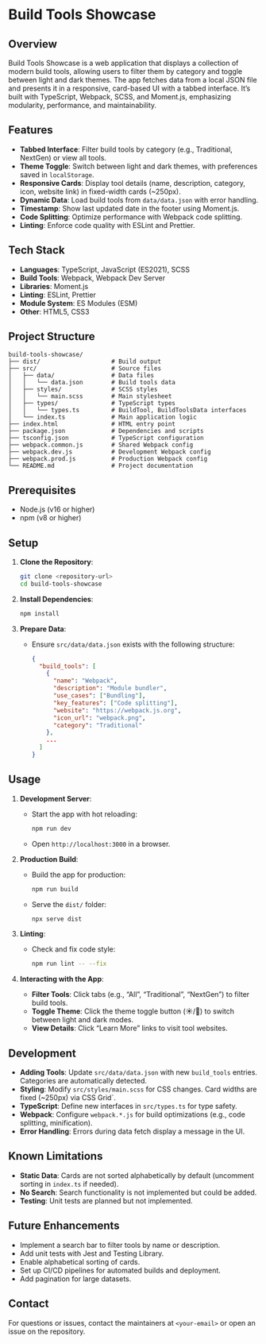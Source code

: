 # Build Tools Showcase

## Overview

Build Tools Showcase is a web application that displays a collection of modern build tools, allowing users to filter them by category and toggle between light and dark themes. The app fetches data from a local JSON file and presents it in a responsive, card-based UI with a tabbed interface. It’s built with TypeScript, Webpack, SCSS, and Moment.js, emphasizing modularity, performance, and maintainability.

## Features

- **Tabbed Interface**: Filter build tools by category (e.g., Traditional, NextGen) or view all tools.
- **Theme Toggle**: Switch between light and dark themes, with preferences saved in `localStorage`.
- **Responsive Cards**: Display tool details (name, description, category, icon, website link) in fixed-width cards (~250px).
- **Dynamic Data**: Load build tools from `data/data.json` with error handling.
- **Timestamp**: Show last updated date in the footer using Moment.js.
- **Code Splitting**: Optimize performance with Webpack code splitting.
- **Linting**: Enforce code quality with ESLint and Prettier.

## Tech Stack

- **Languages**: TypeScript, JavaScript (ES2021), SCSS
- **Build Tools**: Webpack, Webpack Dev Server
- **Libraries**: Moment.js
- **Linting**: ESLint, Prettier
- **Module System**: ES Modules (ESM)
- **Other**: HTML5, CSS3

## Project Structure

```
build-tools-showcase/
├── dist/                    # Build output
├── src/                     # Source files
│   ├── data/                # Data files
│   │   └── data.json        # Build tools data
│   ├── styles/              # SCSS styles
│   │   └── main.scss        # Main stylesheet
│   ├── types/               # TypeScript types
│   │   └── types.ts         # BuildTool, BuildToolsData interfaces
│   └── index.ts             # Main application logic
├── index.html               # HTML entry point
├── package.json             # Dependencies and scripts
├── tsconfig.json            # TypeScript configuration
├── webpack.common.js        # Shared Webpack config
├── webpack.dev.js           # Development Webpack config
├── webpack.prod.js          # Production Webpack config
└── README.md                # Project documentation
```

## Prerequisites

- Node.js (v16 or higher)
- npm (v8 or higher)

## Setup

1. **Clone the Repository**:
   ```bash
   git clone <repository-url>
   cd build-tools-showcase
   ```

2. **Install Dependencies**:
   ```bash
   npm install
   ```

3. **Prepare Data**:
   - Ensure `src/data/data.json` exists with the following structure:
     ```json
     {
       "build_tools": [
         {
           "name": "Webpack",
           "description": "Module bundler",
           "use_cases": ["Bundling"],
           "key_features": ["Code splitting"],
           "website": "https://webpack.js.org",
           "icon_url": "webpack.png",
           "category": "Traditional"
         },
         ...
       ]
     }
     ```

## Usage

1. **Development Server**:
   - Start the app with hot reloading:
     ```bash
     npm run dev
     ```
   - Open `http://localhost:3000` in a browser.

2. **Production Build**:
   - Build the app for production:
     ```bash
     npm run build
     ```
   - Serve the `dist/` folder:
     ```bash
     npx serve dist
     ```

3. **Linting**:
   - Check and fix code style:
     ```bash
     npm run lint -- --fix
     ```

4. **Interacting with the App**:
   - **Filter Tools**: Click tabs (e.g., “All”, “Traditional”, “NextGen”) to filter build tools.
   - **Toggle Theme**: Click the theme toggle button (☀️/🌙) to switch between light and dark modes.
   - **View Details**: Click “Learn More” links to visit tool websites.

## Development

- **Adding Tools**: Update `src/data/data.json` with new `build_tools` entries. Categories are automatically detected.
- **Styling**: Modify `src/styles/main.scss` for CSS changes. Card widths are fixed (~250px) via CSS Grid`.
- **TypeScript**: Define new interfaces in `src/types.ts` for type safety.
- **Webpack**: Configure `webpack.*.js` for build optimizations (e.g., code splitting, minification).
- **Error Handling**: Errors during data fetch display a message in the UI.

## Known Limitations

- **Static Data**: Cards are not sorted alphabetically by default (uncomment sorting in `index.ts` if needed).
- **No Search**: Search functionality is not implemented but could be added.
- **Testing**: Unit tests are planned but not implemented.

## Future Enhancements

- Implement a search bar to filter tools by name or description.
- Add unit tests with Jest and Testing Library.
- Enable alphabetical sorting of cards.
- Set up CI/CD pipelines for automated builds and deployment.
- Add pagination for large datasets.

## Contact

For questions or issues, contact the maintainers at `<your-email>` or open an issue on the repository.